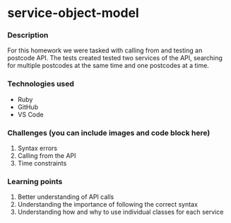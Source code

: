 # service-object-model
### Description
For this homework we were tasked with calling from and testing an postcode API. The tests created tested two services of the API, searching for multiple postcodes at the same time and one postcodes at a time.

### Technologies used
* Ruby
* GitHub
* VS Code

### Challenges (you can include images and code block here)
1. Syntax errors
2. Calling from the API
4. Time constraints

### Learning points
1. Better understanding of API calls
2. Understanding the importance of following the correct syntax
3. Understanding how and why to use individual classes for each service